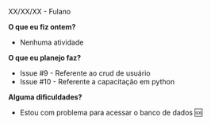 XX/XX/XX - Fulano <DATA>
  
**O que eu fiz ontem?**
  - Nenhuma atividade 
  
**O que eu planejo faz?** 
  - Issue #9 - Referente ao crud de usuário
  - Issue #10 - Referente a capacitação em python
  
**Alguma dificuldades?**
  - Estou com problema para acessar o banco de dados :sos: <quando precisar de ajuda colocar um emoji>
